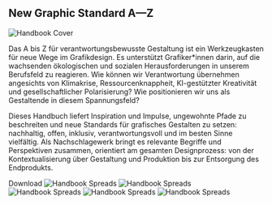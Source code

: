 <script>
    import DownloadModal from '$lib/components/DownloadModal.svelte'
    import Div from '$lib/components/Div.svelte'
</script>

## New Graphic Standard A—Z

<img src="/img/Handbook_Cover.png" alt="Handbook Cover" class="max-h-[70vh] mx-auto drop-shadow-[2px_2px_4px_var(--color-primary-500)] dark:drop-shadow-[2px_2px_4px_var(--color-primary-800)]"/>

Das A bis Z für verantwortungsbewusste Gestaltung ist ein Werkzeugkasten für neue Wege im Grafikdesign. Es unterstützt Grafiker*innen darin, auf die wachsenden ökologischen und sozialen Herausforderungen in unserem Berufsfeld zu reagieren. Wie können wir Verantwortung übernehmen angesichts von Klimakrise, Ressourcenknappheit, KI-gestützter Kreativität und gesellschaftlicher Polarisierung? Wie positionieren wir uns als Gestaltende in diesem Spannungsfeld?

Dieses Handbuch liefert Inspiration und Impulse, ungewohnte Pfade zu beschreiten und neue Standards für grafisches Gestalten zu setzen: nachhaltig, offen, inklusiv, verantwortungsvoll und im besten Sinne vielfältig. Als Nachschlagewerk bringt es relevante Begriffe und Perspektiven zusammen, orientiert am gesamten Designprozess: von der Kontextualisierung über Gestaltung und Produktion bis zur Entsorgung des Endprodukts. 

<DownloadModal>
<a class="dark:hover:border-secondary-500 dark:hover:text-primary-500 hover:bg-secondary-500 dark:hover:bg-secondary-500 flex min-w-40 justify-center rounded-full border p-0 px-4 text-lg" style="text-decoration:none" href={undefined}>Download</a>
</DownloadModal>

<img src="/img/Handbook_Spreads_1.png" alt="Handbook Spreads" class="mx-auto"/>

<img src="/img/Handbook_Spreads_2.png" alt="Handbook Spreads" class="mx-auto"/>

<img src="/img/Handbook_Spreads_3.png" alt="Handbook Spreads" class="mx-auto"/>

<img src="/img/Handbook_Spreads_4.png" alt="Handbook Spreads" class="mx-auto"/>

<img src="/img/Handbook_Spreads_5.png" alt="Handbook Spreads" class="mx-auto"/>
